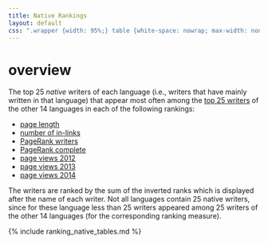 ```yaml
---
title: Native Rankings
layout: default
css: ".wrapper {width: 95%;} table {white-space: nowrap; max-width: none; width: auto;} .table-overflow {overflow: auto;margin-bottom: 2em;}"
---
```


# overview

The top 25 *native* writers of each language (i.e., writers that have
mainly written in that language) that appear most often among the
[top 25 writers](ranking.html) of the other 14 languages in each of
the following rankings:

- [page length](#page-length)
- [number of in-links](#number-of-in-links)
- [PageRank writers](#pagerank-writers)
- [PageRank complete](#pagerank-complete)
- [page views 2012](#page-views-2012)
- [page views 2013](#page-views-2013)
- [page views 2014](#page-views-2014)

The writers are ranked by the sum of the inverted ranks which is
displayed after the name of each writer. Not all languages contain 25
native writers, since for these language less than 25 writers appeared
among 25 writers of the other 14 languages (for the corresponding
ranking measure).

{% include ranking_native_tables.md %}
